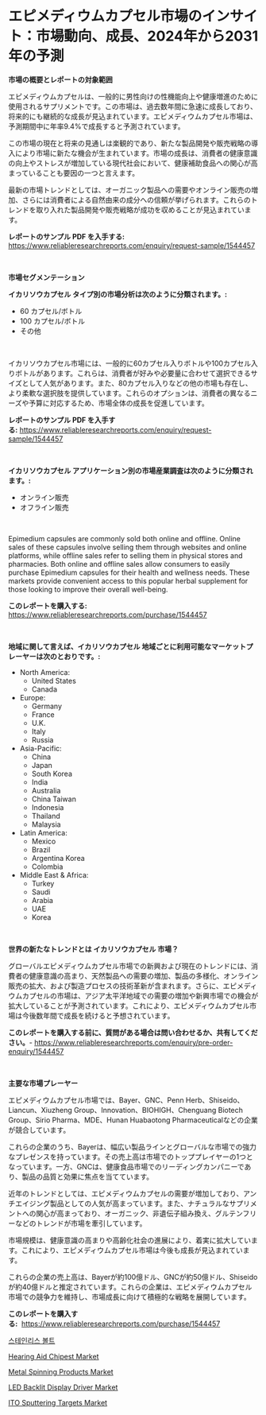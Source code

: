 <p><h1>エピメディウムカプセル市場のインサイト：市場動向、成長、2024年から2031年の予測</h1></p><p><strong>市場の概要とレポートの対象範囲</strong></p>
<p><p>エピメディウムカプセルは、一般的に男性向けの性機能向上や健康増進のために使用されるサプリメントです。この市場は、過去数年間に急速に成長しており、将来的にも継続的な成長が見込まれています。エピメディウムカプセル市場は、予測期間中に年率9.4%で成長すると予測されています。</p><p>この市場の現在と将来の見通しは楽観的であり、新たな製品開発や販売戦略の導入により市場に新たな機会が生まれています。市場の成長は、消費者の健康意識の向上やストレスが増加している現代社会において、健康補助食品への関心が高まっていることも要因の一つと言えます。</p><p>最新の市場トレンドとしては、オーガニック製品への需要やオンライン販売の増加、さらには消費者による自然由来の成分への信頼が挙げられます。これらのトレンドを取り入れた製品開発や販売戦略が成功を収めることが見込まれています。</p></p>
<p><strong>レポートのサンプル PDF を入手する:</strong> <a href="https://www.reliableresearchreports.com/enquiry/request-sample/1544457">https://www.reliableresearchreports.com/enquiry/request-sample/1544457</a></p>
<p>&nbsp;</p>
<p><strong>市場セグメンテーション</strong></p>
<p><strong>イカリソウカプセル タイプ別の市場分析は次のように分類されます。:</strong></p>
<p><ul><li>60 カプセル/ボトル</li><li>100 カプセル/ボトル</li><li>その他</li></ul></p>
<p>&nbsp;</p>
<p><p>イカリソウカプセル市場には、一般的に60カプセル入りボトルや100カプセル入りボトルがあります。これらは、消費者が好みや必要量に合わせて選択できるサイズとして人気があります。また、80カプセル入りなどの他の市場も存在し、より柔軟な選択肢を提供しています。これらのオプションは、消費者の異なるニーズや予算に対応するため、市場全体の成長を促進しています。</p></p>
<p><strong>レポートのサンプル PDF を入手する:</strong>&nbsp;<a href="https://www.reliableresearchreports.com/enquiry/request-sample/1544457">https://www.reliableresearchreports.com/enquiry/request-sample/1544457</a></p>
<p>&nbsp;</p>
<p><strong> イカリソウカプセル アプリケーション別の市場産業調査は次のように分類されます。:</strong></p>
<p><ul><li>オンライン販売</li><li>オフライン販売</li></ul></p>
<p>&nbsp;</p>
<p><p>Epimedium capsules are commonly sold both online and offline. Online sales of these capsules involve selling them through websites and online platforms, while offline sales refer to selling them in physical stores and pharmacies. Both online and offline sales allow consumers to easily purchase Epimedium capsules for their health and wellness needs. These markets provide convenient access to this popular herbal supplement for those looking to improve their overall well-being.</p></p>
<p><strong>このレポートを購入する:</strong>&nbsp; <a href="https://www.reliableresearchreports.com/purchase/1544457">https://www.reliableresearchreports.com/purchase/1544457</a></p>
<p>&nbsp;</p>
<p><strong>地域に関して言えば、イカリソウカプセル 地域ごとに利用可能なマーケットプレーヤーは次のとおりです。:</strong></p>
<p><ul>
    <li>
        North America:
        <ul>
            <li>United States</li>
            <li>Canada</li>
        </ul>
    </li>
    <li>
        Europe:
        <ul>
            <li>Germany</li>
            <li>France</li>
            <li>U.K.</li>
            <li>Italy</li>
            <li>Russia</li>
        </ul>
    </li>
    <li>
        Asia-Pacific:
        <ul>
            <li>China</li>
            <li>Japan</li>
            <li>South Korea</li>
            <li>India</li>
            <li>Australia</li>
            <li>China Taiwan</li>
            <li>Indonesia</li>
            <li>Thailand</li>
            <li>Malaysia</li>
        </ul>
    </li>
    <li>
        Latin America:
        <ul>
            <li>Mexico</li>
            <li>Brazil</li>
            <li>Argentina Korea</li>
            <li>Colombia</li>
        </ul>
    </li>
    <li>
        Middle East & Africa:
        <ul>
            <li>Turkey</li>
            <li>Saudi</li>
            <li>Arabia</li>
            <li>UAE</li>
            <li>Korea</li>
        </ul>
    </li>
    </ul></p>
<p>&nbsp;</p>
<p><strong>世界の新たなトレンドとは イカリソウカプセル 市場？</strong></p>
<p><p>グローバルエピメディウムカプセル市場での新興および現在のトレンドには、消費者の健康意識の高まり、天然製品への需要の増加、製品の多様化、オンライン販売の拡大、および製造プロセスの技術革新が含まれます。さらに、エピメディウムカプセルの市場は、アジア太平洋地域での需要の増加や新興市場での機会が拡大していることが予測されています。これにより、エピメディウムカプセル市場は今後数年間で成長を続けると予想されています。</p></p>
<p><strong>このレポートを購入する前に、質問がある場合は問い合わせるか、共有してください。</strong>- <a href="https://www.reliableresearchreports.com/enquiry/pre-order-enquiry/1544457">https://www.reliableresearchreports.com/enquiry/pre-order-enquiry/1544457</a></p>
<p>&nbsp;</p>
<p><strong>主要な市場プレーヤー</strong></p>
<p><p>エピメディウムカプセル市場では、Bayer、GNC、Penn Herb、Shiseido、Liancun、Xiuzheng Group、Innovation、BIOHIGH、Chenguang Biotech Group、Sirio Pharma、MDE、Hunan Huabaotong Pharmaceuticalなどの企業が競合しています。 </p><p>これらの企業のうち、Bayerは、幅広い製品ラインとグローバルな市場での強力なプレゼンスを持っています。その売上高は市場でのトッププレイヤーの1つとなっています。一方、GNCは、健康食品市場でのリーディングカンパニーであり、製品の品質と効果に焦点を当てています。 </p><p>近年のトレンドとしては、エピメディウムカプセルの需要が増加しており、アンチエイジング製品としての人気が高まっています。また、ナチュラルなサプリメントへの関心が高まっており、オーガニック、非遺伝子組み換え、グルテンフリーなどのトレンドが市場を牽引しています。 </p><p>市場規模は、健康意識の高まりや高齢化社会の進展により、着実に拡大しています。これにより、エピメディウムカプセル市場は今後も成長が見込まれています。 </p><p>これらの企業の売上高は、Bayerが約100億ドル、GNCが約50億ドル、Shiseidoが約40億ドルと推定されています。これらの企業は、エピメディウムカプセル市場での競争力を維持し、市場成長に向けて積極的な戦略を展開しています。</p></p>
<p><strong>このレポートを購入する:</strong>&nbsp;&nbsp;<a href="https://www.reliableresearchreports.com/purchase/1544457">https://www.reliableresearchreports.com/purchase/1544457</a></p>
<p><p><a href="https://github.com/JackieFauhey9089475/Market-Research-Report-List-1/blob/main/610716512410.md">스테인리스 볼트</a></p><p><a href="https://github.com/kosella/Market-Research-Report-List-2/blob/main/hearing-aid-chipest-market.md">Hearing Aid Chipest Market</a></p><p><a href="https://view.publitas.com/reportprime-1/metal-spinning-products-market-offers-provide-insightful-data-for-the-time-period-from-2024-to-2031-and-also-provide-analysis-based-on-application-type-and-region/">Metal Spinning Products Market</a></p><p><a href="https://github.com/nathandecarvalho/Market-Research-Report-List-2/blob/main/led-backlit-display-driver-market.md">LED Backlit Display Driver Market</a></p><p><a href="https://gentle-editor-9db.notion.site/ITO-Sputtering-Targets-Market-Research-Report-Reveals-The-Latest-Trends-And-Opportunities-of-this-Ma-f8cae0de27c442d99abb5ee23d2e08e1">ITO Sputtering Targets Market</a></p></p>